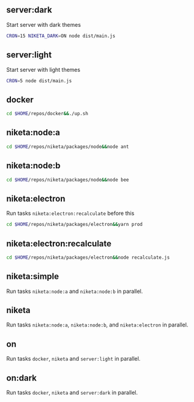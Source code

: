 ## server:dark

Start server with dark themes

```bash
CRON=15 NIKETA_DARK=ON node dist/main.js
```

## server:light

Start server with light themes

```bash
CRON=5 node dist/main.js
```

## docker

```bash
cd $HOME/repos/docker&&./up.sh
```

## niketa:node:a

```bash
cd $HOME/repos/niketa/packages/node&&node ant
```

## niketa:node:b

```bash
cd $HOME/repos/niketa/packages/node&&node bee
```

## niketa:electron

Run tasks `niketa:electron:recalculate` before this

```bash
cd $HOME/repos/niketa/packages/electron&&yarn prod
```

## niketa:electron:recalculate

```bash
cd $HOME/repos/niketa/packages/electron&&node recalculate.js
```

## niketa:simple

Run tasks `niketa:node:a` and `niketa:node:b` in parallel.

## niketa

Run tasks `niketa:node:a`, `niketa:node:b`, and `niketa:electron` in parallel.

## on

Run tasks `docker`, `niketa` and `server:light` in parallel.

## on:dark

Run tasks `docker`, `niketa` and `server:dark` in parallel.
